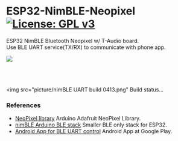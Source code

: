 # ESP32-NimBLE-Neopixel [![License: GPL v3](https://img.shields.io/badge/License-GPLv3-blue.svg)](https://www.gnu.org/licenses/gpl-3.0)<br>
ESP32 NimBLE Bluetooth Neopixel w/ T-Audio board.<br>
Use BLE UART service(TX/RX) to communicate with phone app.


<img src="picture/NeopixelBLE0413.gif"/> &nbsp;&nbsp;&nbsp;

<br><br>

<img src="picture/nimBLE UART build 0413.png" Build status...

### References
  - [NeoPixel library](https://github.com/adafruit/Adafruit_NeoPixel) Arduino Adafruit NeoPixel Library.
  - [nimBLE Arduino BLE stack](https://github.com/h2zero/NimBLE-Arduino) Smaller BLE only stack for ESP32.
  - [Android App for BLE UART control](https://play.google.com/store/apps/details?id=com.adafruit.bluefruit.le.connect) Android App at Google Play.
